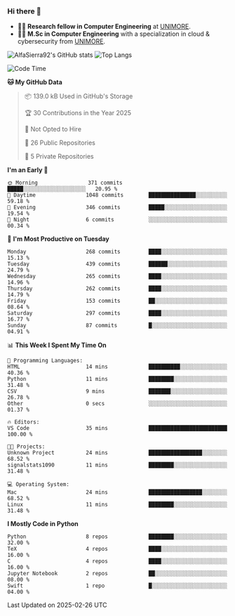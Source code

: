 ### Hi there 👋
- 👨‍💻 **Research fellow in Computer Engineering** at [UNIMORE](https://international.unimore.it/).
- 👨‍🎓 **M.Sc in Computer Engineering** with a specialization in cloud & cybersecurity from [UNIMORE](https://international.unimore.it/).


![AlfaSierra92's GitHub stats](https://github-readme-stats.vercel.app/api?username=AlfaSierra92&theme=nord)
![Top Langs](https://github-readme-stats.vercel.app/api/top-langs/?username=AlfaSierra92&theme=nord&layout=compact)

<!--START_SECTION:waka-->
![Code Time](http://img.shields.io/badge/Code%20Time-219%20hrs%2035%20mins-blue)

**🐱 My GitHub Data** 

> 📦 139.0 kB Used in GitHub's Storage 
 > 
> 🏆 30 Contributions in the Year 2025
 > 
> 🚫 Not Opted to Hire
 > 
> 📜 26 Public Repositories 
 > 
> 🔑 5 Private Repositories 
 > 
**I'm an Early 🐤** 

```text
🌞 Morning                371 commits         █████░░░░░░░░░░░░░░░░░░░░   20.95 % 
🌆 Daytime                1048 commits        ███████████████░░░░░░░░░░   59.18 % 
🌃 Evening                346 commits         █████░░░░░░░░░░░░░░░░░░░░   19.54 % 
🌙 Night                  6 commits           ░░░░░░░░░░░░░░░░░░░░░░░░░   00.34 % 
```
📅 **I'm Most Productive on Tuesday** 

```text
Monday                   268 commits         ████░░░░░░░░░░░░░░░░░░░░░   15.13 % 
Tuesday                  439 commits         ██████░░░░░░░░░░░░░░░░░░░   24.79 % 
Wednesday                265 commits         ████░░░░░░░░░░░░░░░░░░░░░   14.96 % 
Thursday                 262 commits         ████░░░░░░░░░░░░░░░░░░░░░   14.79 % 
Friday                   153 commits         ██░░░░░░░░░░░░░░░░░░░░░░░   08.64 % 
Saturday                 297 commits         ████░░░░░░░░░░░░░░░░░░░░░   16.77 % 
Sunday                   87 commits          █░░░░░░░░░░░░░░░░░░░░░░░░   04.91 % 
```


📊 **This Week I Spent My Time On** 

```text
💬 Programming Languages: 
HTML                     14 mins             ██████████░░░░░░░░░░░░░░░   40.36 % 
Python                   11 mins             ████████░░░░░░░░░░░░░░░░░   31.48 % 
CSV                      9 mins              ███████░░░░░░░░░░░░░░░░░░   26.78 % 
Other                    0 secs              ░░░░░░░░░░░░░░░░░░░░░░░░░   01.37 % 

🔥 Editors: 
VS Code                  35 mins             █████████████████████████   100.00 % 

🐱‍💻 Projects: 
Unknown Project          24 mins             █████████████████░░░░░░░░   68.52 % 
signalstats1090          11 mins             ████████░░░░░░░░░░░░░░░░░   31.48 % 

💻 Operating System: 
Mac                      24 mins             █████████████████░░░░░░░░   68.52 % 
Linux                    11 mins             ████████░░░░░░░░░░░░░░░░░   31.48 % 
```

**I Mostly Code in Python** 

```text
Python                   8 repos             ████████░░░░░░░░░░░░░░░░░   32.00 % 
TeX                      4 repos             ████░░░░░░░░░░░░░░░░░░░░░   16.00 % 
C                        4 repos             ████░░░░░░░░░░░░░░░░░░░░░   16.00 % 
Jupyter Notebook         2 repos             ██░░░░░░░░░░░░░░░░░░░░░░░   08.00 % 
Swift                    1 repo              █░░░░░░░░░░░░░░░░░░░░░░░░   04.00 % 
```




 Last Updated on 2025-02-26 UTC
<!--END_SECTION:waka-->

<!--
**AlfaSierra92/AlfaSierra92** is a ✨ _special_ ✨ repository because its `README.md` (this file) appears on your GitHub profile.

Here are some ideas to get you started:

- 🔭 I’m currently working on ...
- 🌱 I’m currently learning ...
- 👯 I’m looking to collaborate on ...
- 🤔 I’m looking for help with ...
- 💬 Ask me about ...
- 📫 How to reach me: ...
- 😄 Pronouns: ...
- ⚡ Fun fact: ...
-->
